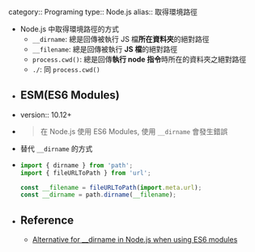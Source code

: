 category:: Programing
type:: Node.js
alias:: 取得環境路徑

- Node.js 中取得環境路徑的方式
	- `__dirname`: 總是回傳被執行 JS 檔**所在資料夾**的絕對路徑
	- `__filename`: 總是回傳被執行 **JS 檔**的絕對路徑
	- `process.cwd()`: 總是回傳**執行 node 指令**時所在的資料夾之絕對路徑
	- `./`: 同 `process.cwd()`
- ## ESM(ES6 Modules)
- version:: 10.12+
- > 在 Node.js 使用 ES6 Modules, 使用 `__dirname` 會發生錯誤
- 替代 `__dirname` 的方式
- ```javascript
  import { dirname } from 'path';
  import { fileURLToPath } from 'url';
  
  const __filename = fileURLToPath(import.meta.url);
  const __dirname = path.dirname(__filename);
  ```
- ## Reference
	- [Alternative for __dirname in Node.js when using ES6 modules](https://stackoverflow.com/questions/46745014/alternative-for-dirname-in-node-js-when-using-es6-modules)